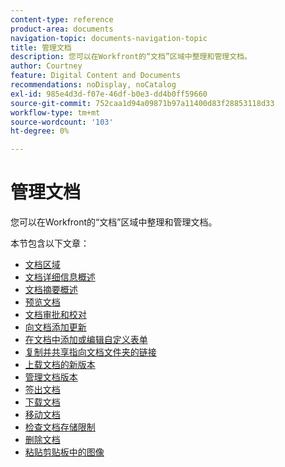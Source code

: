 ```yaml
---
content-type: reference
product-area: documents
navigation-topic: documents-navigation-topic
title: 管理文档
description: 您可以在Workfront的“文档”区域中整理和管理文档。
author: Courtney
feature: Digital Content and Documents
recommendations: noDisplay, noCatalog
exl-id: 985e4d3d-f07e-46df-b0e3-dd4b0ff59660
source-git-commit: 752caa1d94a09871b97a11400d83f28853118d33
workflow-type: tm+mt
source-wordcount: '103'
ht-degree: 0%

---
```


# 管理文档

您可以在Workfront的“文档”区域中整理和管理文档。

本节包含以下文章&#x200B;：

* [文档区域](../../documents/managing-documents/documents-area.md)
* [文档详细信息概述](../../documents/managing-documents/document-details-overview.md)
* [文档摘要概述](../../documents/managing-documents/summary-for-documents.md)
* [预览文档](../../documents/managing-documents/preview-documents.md)
* [文档审批和校对](../../documents/managing-documents/document-approvals-and-proofing.md)
* [向文档添加更新](../../documents/managing-documents/add-update-documents.md)
* [在文档中添加或编辑自定义表单](../../documents/managing-documents/add-custom-form-documents.md)
* [复制并共享指向文档文件夹的链接](/help/quicksilver/documents/managing-documents/copy-a-doc-folder-url.md)
* [上载文档的新版本](../../documents/managing-documents/upload-new-document-version.md)
* [管理文档版本](../../documents/managing-documents/manage-document-versions.md)
* [签出文档](../../documents/managing-documents/check-out-documents.md)
* [下载文档](../../documents/managing-documents/download-documents.md)
* [移动文档](../../documents/managing-documents/move-documents.md)
* [检查文档存储限制](../../documents/managing-documents/check-document-storage.md)
* [删除文档](../../documents/managing-documents/delete-documents.md)
* [粘贴剪贴板中的图像](../../documents/managing-documents/paste-image-clipboard.md)
